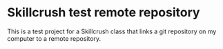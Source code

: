 # Skillcrush test remote repository

This is a test project for a Skillcrush class that links a git repository on my computer to a remote repository.